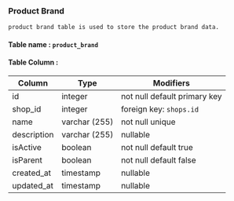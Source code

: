 ### Product Brand

    product brand table is used to store the product brand data.

#### Table name : `product_brand`

#### Table Column :

| Column      | Type          | Modifiers                    |
| ----------- | ------------- | ---------------------------- |
| id          | integer       | not null default primary key |
| shop_id     | integer       | foreign key: `shops.id`      |
| name        | varchar (255) | not null unique              |
| description | varchar (255) | nullable                     |
| isActive    | boolean       | not null default true        |
| isParent    | boolean       | not null default false       |
| created_at  | timestamp     | nullable                     |
| updated_at  | timestamp     | nullable                     |
